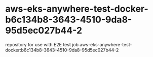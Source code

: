 # aws-eks-anywhere-test-docker-b6c134b8-3643-4510-9da8-95d5ec027b44-2
repository for use with E2E test job aws-eks-anywhere-test-docker:b6c134b8-3643-4510-9da8-95d5ec027b44-2
